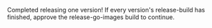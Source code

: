 Completed releasing one version! If every version's release-build has finished, approve the release-go-images build to continue.
